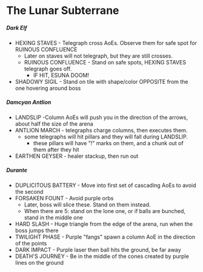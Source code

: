 # The Lunar Subterrane

##### Dark Elf

- HEXING STAVES - Telegraph cross AoEs. Observe them for safe spot for RUINOUS CONFLUENCE
  - Later on staves will not telegraph, but they are still crosses.
  - RUINOUS CONFLUENCE - Stand on safe spots, HEXING STAVES telegraph goes off.
    - IF HIT, ESUNA DOOM!
- SHADOWY SIGIL - Stand on tile with shape/color OPPOSITE from the one hovering around boss

##### Damcyan Antlion

- LANDSLIP -Column AoEs will push you in the direction of the arrows, about half the size of the arena
- ANTLION MARCH - telegraphs charge columns, then executes them.
  - some telegraphs will hit pillars and they will fall during LANDSLIP.
    - these pillars will have "!" marks on them, and a chunk out of them after they hit
- EARTHEN GEYSER - healer stackup, then run out

##### Durante

- DUPLICITOUS BATTERY - Move into first set of cascading AoEs to avoid the second
- FORSAKEN FOUNT - Avoid purple orbs
  - Later, boss will slice these. Stand on them instead.
  - When there are 5: stand on the lone one, or if balls are bunched, stand in the middle one
- HARD SLASH - Huge triangle from the edge of the arena, run when the boss jumps there
- TWILIGHT PHASE - Purple "fangs" spawn a column AoE in the direction of the points
- DARK IMPACT - Purple laser then ball hits the ground, be far away
- DEATH'S JOURNEY - Be in the middle of the cones created by purple lines on the ground
